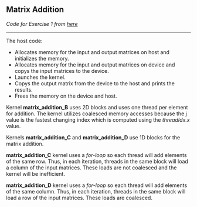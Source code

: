 ## Matrix Addition

*Code for Exercise 1 from [here](../../exercises/README.MD)*

---

The host code:

- Allocates memory for the input and output matrices on host and initializes the memory.
- Allocates memory for the input and output matrices on device and copys the input matrices to the device.
- Launches the kernel.
- Copys the output matrix from the device to the host and prints the results.
- Frees the memory on the device and host.


Kernel **matrix_addition_B** uses 2D blocks and uses one thread per element for addition. The kernel utilizes coalesced memory accesses because the j value is the fastest changing index which is computed using the *threadIdx.x* value.

Kernels **matrix_addition_C** and **matrix_addition_D** use 1D blocks for the matrix addition.

**matrix_addition_C** kernel uses a *for-loop* so each thread will add elements of the same row. Thus, in each iteration, threads in the same block will load a column of the input matrices. These loads are not coalesced and the kernel will be inefficient.

**matrix_addition_D** kernel uses a *for-loop* so each thread will add elements of the same column. Thus, in each iteration, threads in the same block will load a row of the input matrices. These loads are coalesced.